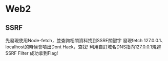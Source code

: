 #  Web2

## SSRF
先發現使用Node-fetch，並查詢相關資料找到SSRF關鍵字
發現fetch 127.0.0.1、localhost的時候會噴出Dont Hack，查找!
利用自訂域名DNS指向127.0.0.1規避SSRF Filter
成功拿到Flag!
